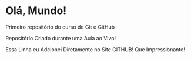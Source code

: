 # Olá, Mundo!
Primeiro repositório do curso de Git e GitHub

Repositório Criado durante uma Aula ao Vivo!

Essa Linha eu Adcionei Diretamente no Site GITHUB! Que Impressionante!
